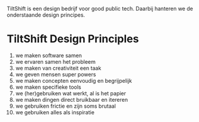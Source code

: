 TiltShift is een design bedrijf voor good public tech. Daarbij hanteren we de onderstaande design principes.

TiltShift Design Principles
===========================

1. we maken software samen
2. we ervaren samen het probleem
3. we maken van creativiteit een taak
4. we geven mensen super powers
5. we maken concepten eenvoudig en begrijpelijk
6. we maken specifieke tools
7. we (her)gebruiken wat werkt, al is het papier
8. we maken dingen direct bruikbaar en itereren
9. we gebruiken frictie en zijn soms brutaal
10. we gebruiken alles als inspiratie
